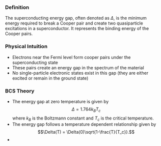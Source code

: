 ### Definition
The superconducting energy gap, often denoted as $\Delta$, is the minimum energy required to break a Cooper pair and create two quasiparticle excitations in a superconductor. It represents the binding energy of the Cooper pairs.

### Physical Intuition
- Electrons near the Fermi level form cooper pairs under the superconducting state
- These pairs create an energy gap in the spectrum of the material
- No single-particle electronic states exist in this gap (they are either excited or remain in the ground state)

### BCS Theory
-  The energy gap at zero temperature is given by $$\Delta = 1.764k_BT_c$$ where $k_B$ is the Boltzmann constant and $T_c$ is the critical temperature.
- The energy gap follows a temperature dependent relationship given by $$\Delta(T) = \Delta(0)\sqrt{1-\frac{T}{T_c}}.$$
-